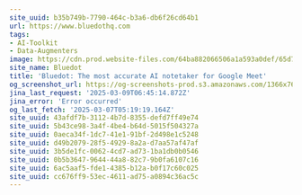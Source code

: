 ```yaml
---
site_uuid: b35b749b-7790-464c-b3a6-db6f26cd64b1
url: https://www.bluedothq.com
tags:
- AI-Toolkit
- Data-Augmenters
image: https://cdn.prod.website-files.com/64ba882066506a1a593a0def/65d79446e71764ae65c6a0d8_Home%20page.png
site_name: Bluedot
title: 'Bluedot: The most accurate AI notetaker for Google Meet'
og_screenshot_url: https://og-screenshots-prod.s3.amazonaws.com/1366x768/80/false/b3c06c2532e525bcaec977207c688d92724f37e754790f6faebacc5ce2e2b86f.jpeg
jina_last_request: '2025-03-09T06:45:14.872Z'
jina_error: 'Error occurred'
og_last_fetch: '2025-03-07T05:19:19.164Z'
site_uuid: 43afdf7b-3112-4b7d-8355-defd7ff49e74
site_uuid: 5b43ce98-3a4f-4be4-b64d-5015f504327a
site_uuid: 0aeca34f-1dc7-41e1-91bf-2d498e1c5248
site_uuid: d49b2079-28f5-4929-8a2a-d7aa57af47af
site_uuid: 3b5de1fc-0062-4cd7-ad73-1ba1db0b0546
site_uuid: 0b5b3647-9644-44a8-82c7-9b0fa6107c16
site_uuid: 6ac5aaf5-fde1-4385-b12a-b0f17c60c025
site_uuid: cc676ff9-53ec-4611-ad75-a0894c36ac5c
---
```


